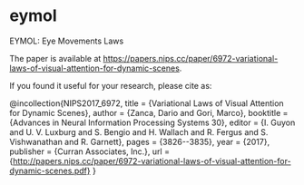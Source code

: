 # eymol
EYMOL: Eye Movements Laws

The paper is available at https://papers.nips.cc/paper/6972-variational-laws-of-visual-attention-for-dynamic-scenes. 

If you found it useful for your research, please cite as:

@incollection{NIPS2017_6972,
  title = {Variational Laws of Visual Attention for Dynamic Scenes},
  author = {Zanca, Dario and Gori, Marco},
  booktitle = {Advances in Neural Information Processing Systems 30},
  editor = {I. Guyon and U. V. Luxburg and S. Bengio and H. Wallach and R. Fergus and S. Vishwanathan and R. Garnett},
  pages = {3826--3835},
  year = {2017},
  publisher = {Curran Associates, Inc.},
  url = {http://papers.nips.cc/paper/6972-variational-laws-of-visual-attention-for-dynamic-scenes.pdf}
}
